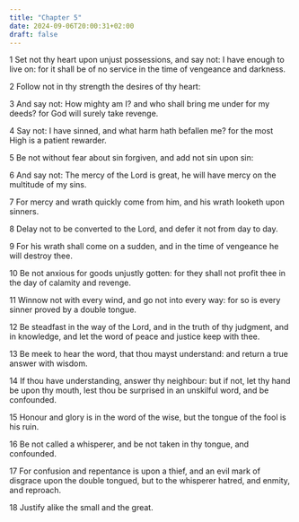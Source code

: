 ```yaml
---
title: "Chapter 5"
date: 2024-09-06T20:00:31+02:00
draft: false
---
```



1 Set not thy heart upon unjust possessions, and say not: I have enough to live on: for it shall be of no service in the time of vengeance and darkness.

2 Follow not in thy strength the desires of thy heart:

3 And say not: How mighty am I? and who shall bring me under for my deeds? for God will surely take revenge.

4 Say not: I have sinned, and what harm hath befallen me? for the most High is a patient rewarder.

5 Be not without fear about sin forgiven, and add not sin upon sin:

6 And say not: The mercy of the Lord is great, he will have mercy on the multitude of my sins.

7 For mercy and wrath quickly come from him, and his wrath looketh upon sinners.

8 Delay not to be converted to the Lord, and defer it not from day to day.

9 For his wrath shall come on a sudden, and in the time of vengeance he will destroy thee.

10 Be not anxious for goods unjustly gotten: for they shall not profit thee in the day of calamity and revenge.

11 Winnow not with every wind, and go not into every way: for so is every sinner proved by a double tongue.

12 Be steadfast in the way of the Lord, and in the truth of thy judgment, and in knowledge, and let the word of peace and justice keep with thee.

13 Be meek to hear the word, that thou mayst understand: and return a true answer with wisdom.

14 If thou have understanding, answer thy neighbour: but if not, let thy hand be upon thy mouth, lest thou be surprised in an unskilful word, and be confounded.

15 Honour and glory is in the word of the wise, but the tongue of the fool is his ruin.

16 Be not called a whisperer, and be not taken in thy tongue, and confounded.

17 For confusion and repentance is upon a thief, and an evil mark of disgrace upon the double tongued, but to the whisperer hatred, and enmity, and reproach.

18 Justify alike the small and the great.

